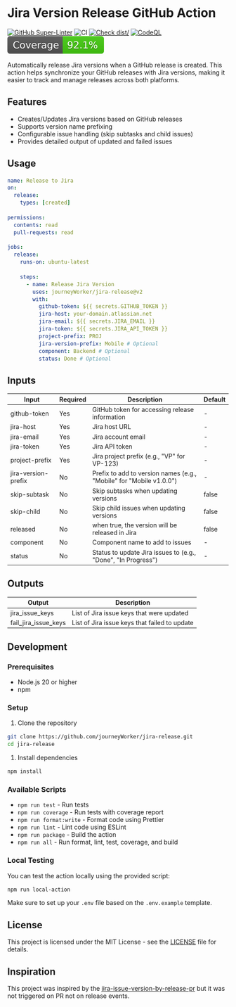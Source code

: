 # Jira Version Release GitHub Action

[![GitHub Super-Linter](https://github.com/journeyWorker/jira-release/actions/workflows/linter.yml/badge.svg)](https://github.com/super-linter/super-linter)
![CI](https://github.com/journeyWorker/jira-release/actions/workflows/ci.yml/badge.svg)
[![Check dist/](https://github.com/journeyWorker/jira-release/actions/workflows/check-dist.yml/badge.svg)](https://github.com/actions/typescript-action/actions/workflows/check-dist.yml)
[![CodeQL](https://github.com/journeyWorker/jira-release/actions/workflows/codeql-analysis.yml/badge.svg)](https://github.com/actions/typescript-action/actions/workflows/codeql-analysis.yml)
[![Coverage](./badges/coverage.svg)](./badges/coverage.svg)

Automatically release Jira versions when a GitHub release is created. This
action helps synchronize your GitHub releases with Jira versions, making it
easier to track and manage releases across both platforms.

## Features

- Creates/Updates Jira versions based on GitHub releases
- Supports version name prefixing
- Configurable issue handling (skip subtasks and child issues)
- Provides detailed output of updated and failed issues

## Usage

```yaml
name: Release to Jira
on:
  release:
    types: [created]

permissions:
  contents: read
  pull-requests: read

jobs:
  release:
    runs-on: ubuntu-latest

    steps:
      - name: Release Jira Version
        uses: journeyWorker/jira-release@v2
        with:
          github-token: ${{ secrets.GITHUB_TOKEN }}
          jira-host: your-domain.atlassian.net
          jira-email: ${{ secrets.JIRA_EMAIL }}
          jira-token: ${{ secrets.JIRA_API_TOKEN }}
          project-prefix: PROJ
          jira-version-prefix: Mobile # Optional
          component: Backend # Optional
          status: Done # Optional
```

## Inputs

| Input               | Required | Description                                                         | Default |
| ------------------- | -------- | ------------------------------------------------------------------- | ------- |
| github-token        | Yes      | GitHub token for accessing release information                      | -       |
| jira-host           | Yes      | Jira host URL                                                       | -       |
| jira-email          | Yes      | Jira account email                                                  | -       |
| jira-token          | Yes      | Jira API token                                                      | -       |
| project-prefix      | Yes      | Jira project prefix (e.g., "VP" for VP-123)                         | -       |
| jira-version-prefix | No       | Prefix to add to version names (e.g., "Mobile" for "Mobile v1.0.0") | -       |
| skip-subtask        | No       | Skip subtasks when updating versions                                | false   |
| skip-child          | No       | Skip child issues when updating versions                            | false   |
| released            | No       | when true, the version will be released in Jira                     | false   |
| component           | No       | Component name to add to issues                                     | -       |
| status              | No       | Status to update Jira issues to (e.g., "Done", "In Progress")       | -       |

## Outputs

| Output               | Description                                   |
| -------------------- | --------------------------------------------- |
| jira_issue_keys      | List of Jira issue keys that were updated     |
| fail_jira_issue_keys | List of Jira issue keys that failed to update |

## Development

### Prerequisites

- Node.js 20 or higher
- npm

### Setup

1. Clone the repository

```bash
git clone https://github.com/journeyWorker/jira-release.git
cd jira-release
```

1. Install dependencies

```bash
npm install
```

### Available Scripts

- `npm run test` - Run tests
- `npm run coverage` - Run tests with coverage report
- `npm run format:write` - Format code using Prettier
- `npm run lint` - Lint code using ESLint
- `npm run package` - Build the action
- `npm run all` - Run format, lint, test, coverage, and build

### Local Testing

You can test the action locally using the provided script:

```bash
npm run local-action
```

Make sure to set up your `.env` file based on the `.env.example` template.

## License

This project is licensed under the MIT License - see the [LICENSE](LICENSE) file
for details.

## Inspiration

This project was inspired by the
[jira-issue-version-by-release-pr](https://github.com/PRNDcompany/jira-issue-version-by-release-pr)
but it was not triggered on PR not on release events.
